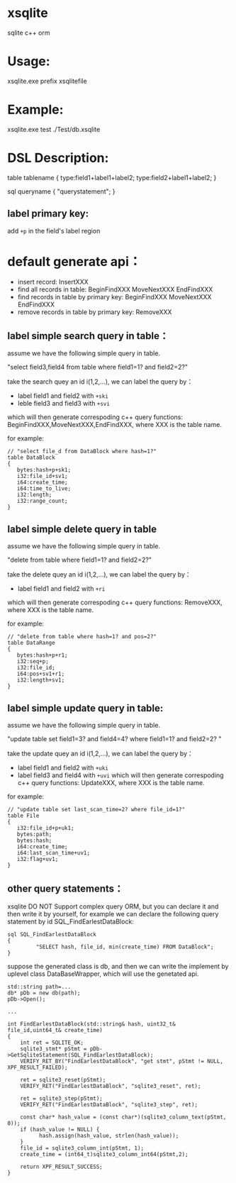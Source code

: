 xsqlite
=========
sqlite c++ orm

Usage:
==========
xsqlite.exe prefix xsqlitefile

Example:
==========
xsqlite.exe test ./Test/db.xsqlite

DSL Description:
=========
table tablename
{
   type:field1+label1+label2;
   type:field2+label1+label2;
}

sql queryname
{
   "querystatement";
}

label primary key:
------------------

add `+p` in the field's label region 

default generate api：
===========
- insert record: InsertXXX
- find all records in table: BeginFindXXX MoveNextXXX EndFindXXX
- find records in table by primary key: BeginFindXXX MoveNextXXX EndFindXXX
- remove records in table by primary key: RemoveXXX


label simple search query in table： 
------------------

assume we have the following simple query in table.

"select field3,field4 from table where field1=1? and field2=2?" 

take the search quey an id i(1,2,...), we can label the query by：
- label field1 and field2 with `+ski` 
- leble field3 and field3 with `+svi` 

which will then generate correspoding c++ query functions: BeginFindXXX,MoveNextXXX,EndFindXXX, where XXX is the table name.

for example:
```
// "select file_d from DataBlock where hash=1?"
table DataBlock
{
   bytes:hash+p+sk1;
   i32:file_id+sv1;
   i64:create_time;
   i64:time_to_live;
   i32:length;
   i32:range_count;
}
```

label simple delete query in table
------------------

assume we have the following simple query in table.

"delete from table where field1=1? and field2=2?"

take the delete quey an id i(1,2,...), we can label the query by：
- label field1 and field2 with `+ri`

which will then generate correspoding c++ query functions: RemoveXXX, where XXX is the table name.

for example:
```
// "delete from table where hash=1? and pos=2?"
table DataRange
{
   bytes:hash+p+r1;
   i32:seq+p;
   i32:file_id;
   i64:pos+sv1+r1;
   i32:length+sv1;
}
```

label simple update query in table:
------------------

assume we have the following simple query in table.

"update table set field1=3? and field4=4? where field1=1? and field2=2? " 

take the update quey an id i(1,2,...), we can label the query by：
- label field1 and field2 with `+uki`
- label field3 and field4 with `+uvi`
which will then generate correspoding c++ query functions: UpdateXXX, where XXX is the table name.

for example:
```
// "update table set last_scan_time=2? where file_id=1?"
table File
{
   i32:file_id+p+uk1;
   bytes:path;
   bytes:hash;
   i64:create_time;
   i64:last_scan_time+uv1;
   i32:flag+uv1;
}
```

other query statements：
------------------

xsqlite DO NOT Support complex query ORM, but you can declare it and then write it by yourself, for example
we can declare the following query statement by id SQL_FindEarlestDataBlock:

```
sql SQL_FindEarlestDataBlock
{
         "SELECT hash, file_id, min(create_time) FROM DataBlock";
}
```

suppose the generated class is db, 
and then we can write the implement by uplevel class DataBaseWrapper, which will use the genetated api.

```
std::string path=...
db* pDb = new db(path);
pDb->Open();

...

int FindEarlestDataBlock(std::string& hash, uint32_t& file_id,uint64_t& create_time)
{
    int ret = SQLITE_OK;
    sqlite3_stmt* pStmt = pDb->GetSqliteStatement(SQL_FindEarlestDataBlock);
    VERIFY_RET_BY("FindEarlestDataBlock", "get stmt", pStmt != NULL, XPF_RESULT_FAILED);

    ret = sqlite3_reset(pStmt);
    VERIFY_RET("FindEarlestDataBlock", "sqlite3_reset", ret);

    ret = sqlite3_step(pStmt);
    VERIFY_RET("FindEarlestDataBlock", "sqlite3_step", ret);

    const char* hash_value = (const char*)(sqlite3_column_text(pStmt, 0));
    if (hash_value != NULL) {
          hash.assign(hash_value, strlen(hash_value));
    }
    file_id = sqlite3_column_int(pStmt, 1);
    create_time = (int64_t)sqlite3_column_int64(pStmt,2);

    return XPF_RESULT_SUCCESS;
}

```
